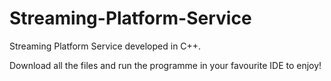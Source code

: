# Streaming-Platform-Service

Streaming Platform Service developed in C++.

Download all the files and run the programme in your favourite IDE to enjoy!
